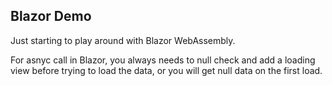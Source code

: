 ## Blazor Demo

Just starting to play around with Blazor WebAssembly.

For asnyc call in Blazor, you always needs to null check and add a loading view before trying to load the data, or you will get null data on the first load.
